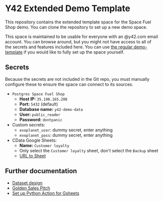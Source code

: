 # Y42 Extended Demo Template

This repository contains the extended template space for the Space Fuel Shop demo. You can clone the repository to set up a new demo space.

This space is maintained to be usable for everyone with an @y42.com email account. You can browse around, but you might not have access to all of the secrets and features included here. You can use [the regular demo-template](https://github.com/y42-demo-path/demo-template) if you would like to fully set up the space yourself.

## Secrets

Because the secrets are not included in the Git repo, you must manually configure these to ensure the space can connect to its sources.

- `Postgres Space Fuel Shop`
  - **Host IP:** `35.198.165.208`
  - **Port:** `5432` (default)
  - **Database name:** `y42-demo-data`
  - **User:** `public_reader`
  - **Password:** `dontpanic`
- Custom secrets:
  - `exoplanet_user`: dummy secret, enter anything
  - `exoplanet_pass`: dummy secret, enter anything
- CData Google Sheets:
  - **Name:** `Customer loyalty`
  - Only select the `Customer loyalty` sheet, don't select the `Backup` sheet
  - [URL to Sheet](https://docs.google.com/spreadsheets/d/1aKd1Y39el2zxfsC0-dxGAhx_RZA3t6Lodh0WcdT_osk/edit#gid=956295739)

## Further documentation

- [Dataset design](https://www.notion.so/y42/Dataset-design-1f04d6f6e4e342ba99297fddca02bc38)
- [Golden Sales Pitch](https://www.notion.so/y42/Golden-Sales-Pitch-08cf79883ec442feacaa1bbdcddea612)
- [Set up Python Action for Gsheets](https://www.notion.so/y42/Setting-Up-Python-Actions-with-GSheet-30d628fea7ad46f0849c17bb9eccc992?pvs=4)
